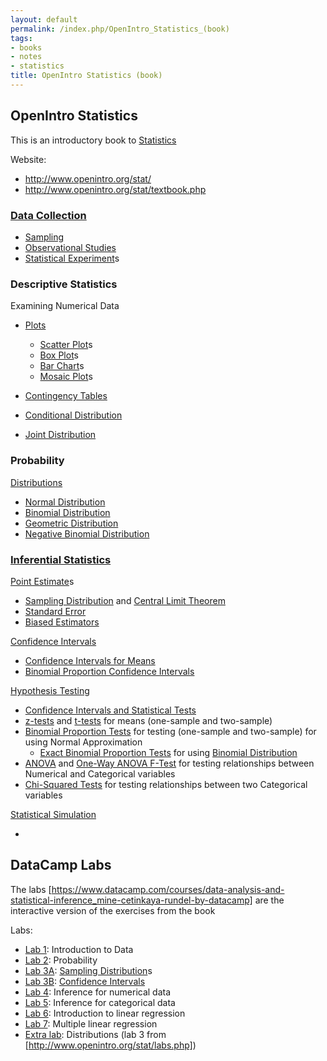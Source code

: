 ```yaml
---
layout: default
permalink: /index.php/OpenIntro_Statistics_(book)
tags:
- books
- notes
- statistics
title: OpenIntro Statistics (book)
---
```

## OpenIntro Statistics
This is an introductory book to [Statistics](Statistics)

Website: 
- http://www.openintro.org/stat/ 
- http://www.openintro.org/stat/textbook.php


### [Data Collection](Data_Collection)
- [Sampling](Sampling)
- [Observational Studies](Observational_Studies)
- [Statistical Experiment](Statistical_Experiment)s


### Descriptive Statistics

Examining Numerical Data
- [Plots](Plots)
  - [Scatter Plot](Scatter_Plot)s
  - [Box Plot](Box_Plot)s
  - [Bar Chart](Bar_Chart)s
  - [Mosaic Plot](Mosaic_Plot)s


- [Contingency Tables](Contingency_Tables)
- [Conditional Distribution](Conditional_Distribution)
- [Joint Distribution](Joint_Distribution)


### Probability
[Distributions](Distributions)
- [Normal Distribution](Normal_Distribution)
- [Binomial Distribution](Binomial_Distribution)
- [Geometric Distribution](Geometric_Distribution)
- [Negative Binomial Distribution](Negative_Binomial_Distribution)



### [Inferential Statistics](Inferential_Statistics)
[Point Estimate](Point_Estimate)s
- [Sampling Distribution](Sampling_Distribution) and [Central Limit Theorem](Central_Limit_Theorem)
- [Standard Error](Standard_Error)
- [Biased Estimators](Biased_Estimators)

[Confidence Intervals](Confidence_Intervals)
- [Confidence Intervals for Means](Confidence_Intervals_for_Means)
- [Binomial Proportion Confidence Intervals](Binomial_Proportion_Confidence_Intervals)

[Hypothesis Testing](Hypothesis_Testing)
- [Confidence Intervals and Statistical Tests](Confidence_Intervals_and_Statistical_Tests)
- [z-tests](z-tests) and [t-tests](t-tests) for means (one-sample and two-sample)
- [Binomial Proportion Tests](Binomial_Proportion_Tests) for testing (one-sample and two-sample) for using Normal Approximation
  - [Exact Binomial Proportion Tests](Exact_Binomial_Proportion_Tests) for using [Binomial Distribution](Binomial_Distribution)
- [ANOVA](ANOVA) and [One-Way ANOVA F-Test](One-Way_ANOVA_F-Test) for testing relationships between Numerical and Categorical variables
- [Chi-Squared Tests](Chi-Squared_Tests) for testing relationships between two Categorical variables


[Statistical Simulation](Statistical_Simulation)
- <!-- TODO: Add later -->



## DataCamp Labs
The labs [https://www.datacamp.com/courses/data-analysis-and-statistical-inference_mine-cetinkaya-rundel-by-datacamp] are the interactive version of the exercises from the book


Labs:
- [Lab 1](http://rpubs.com/agrigorev/21475): Introduction to Data
- [Lab 2](http://rpubs.com/agrigorev/21476): Probability
- [Lab 3A](http://rpubs.com/agrigorev/21595): [Sampling Distribution](Sampling_Distribution)s
- [Lab 3B](http://rpubs.com/agrigorev/21596): [Confidence Intervals](Confidence_Intervals)
- [Lab 4](http://rpubs.com/agrigorev/23230): Inference for numerical data
- [Lab 5](http://rpubs.com/agrigorev/23240): Inference for categorical data
- [Lab 6](http://rpubs.com/agrigorev/23247): Introduction to linear regression
- [Lab 7](http://rpubs.com/agrigorev/23249): Multiple linear regression
- [Extra lab](http://rpubs.com/agrigorev/21480): Distributions (lab 3 from [http://www.openintro.org/stat/labs.php])
